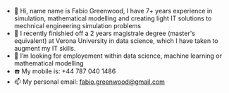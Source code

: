 - 👋 Hi, name name is Fabio Greenwood, I have 7+ years experience in simulation, mathematical modelling and creating light IT solutions to mechnical engineering simulation problems
- 🌱 I recently finishied off a 2 years magistrale degree (master's equivalent) at Verona University in data science, which I have taken to augment my IT skills.
- 👀 I’m looking for employement within data science, machine learning or mathematical modelling
- ☎️ My mobile is: +44 787 040 1486
- 📫 My personal email: fabio.greenwood@gmail.com

<!---
FabioGreenwood/FabioGreenwood is a ✨ special ✨ repository because its `README.md` (this file) appears on your GitHub profile.
You can click the Preview link to take a look at your changes.
--->
